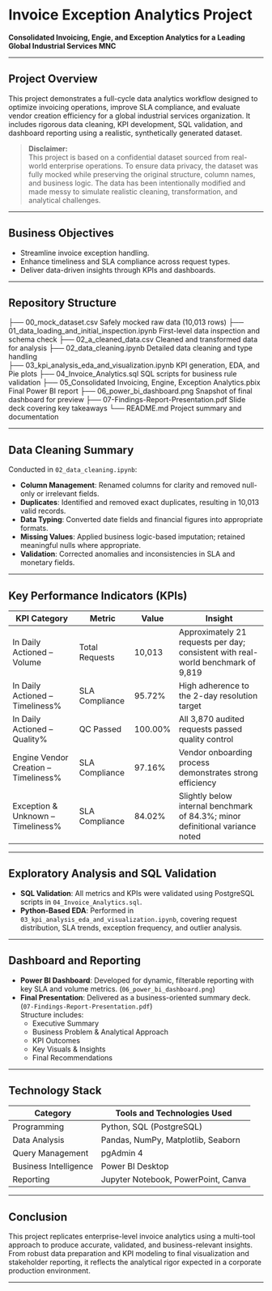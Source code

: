 # Invoice Exception Analytics Project  
**Consolidated Invoicing, Engie, and Exception Analytics for a Leading Global Industrial Services MNC**

---

## Project Overview

This project demonstrates a full-cycle data analytics workflow designed to optimize invoicing operations, improve SLA compliance, and evaluate vendor creation efficiency for a global industrial services organization. It includes rigorous data cleaning, KPI development, SQL validation, and dashboard reporting using a realistic, synthetically generated dataset.

> **Disclaimer:**  
> This project is based on a confidential dataset sourced from real-world enterprise operations. To ensure data privacy, the dataset was fully mocked while preserving the original structure, column names, and business logic. The data has been intentionally modified and made messy to simulate realistic cleaning, transformation, and analytical challenges.

---

## Business Objectives

- Streamline invoice exception handling.
- Enhance timeliness and SLA compliance across request types.
- Deliver data-driven insights through KPIs and dashboards.

---

## Repository Structure

├── 00_mock_dataset.csv                       Safely mocked raw data (10,013 rows)
├── 01_data_loading_and_initial_inspection.ipynb    First-level data inspection and schema check
├── 02_a_cleaned_data.csv                     Cleaned and transformed data for analysis
├── 02_data_cleaning.ipynb                    Detailed data cleaning and type handling          
├── 03_kpi_analysis_eda_and_visualization.ipynb     KPI generation, EDA, and Pie plots
├── 04_Invoice_Analytics.sql                  SQL scripts for business rule validation
├── 05_Consolidated Invoicing, Engine, Exception Analytics.pbix     Final Power BI report
├── 06_power_bi_dashboard.png                 Snapshot of final dashboard for preview
├── 07-Findings-Report-Presentation.pdf       Slide deck covering key takeaways
└── README.md                                 Project summary and documentation


---

## Data Cleaning Summary

Conducted in `02_data_cleaning.ipynb`:

- **Column Management**: Renamed columns for clarity and removed null-only or irrelevant fields.
- **Duplicates**: Identified and removed exact duplicates, resulting in 10,013 valid records.
- **Data Typing**: Converted date fields and financial figures into appropriate formats.
- **Missing Values**: Applied business logic-based imputation; retained meaningful nulls where appropriate.
- **Validation**: Corrected anomalies and inconsistencies in SLA and monetary fields.

---

## Key Performance Indicators (KPIs)

| KPI Category | Metric | Value | Insight |
|--------------|--------|-------|---------|
| In Daily Actioned – Volume | Total Requests | 10,013 | Approximately 21 requests per day; consistent with real-world benchmark of 9,819 |
| In Daily Actioned – Timeliness% | SLA Compliance | 95.72% | High adherence to the 2-day resolution target |
| In Daily Actioned – Quality% | QC Passed | 100.00% | All 3,870 audited requests passed quality control |
| Engine Vendor Creation – Timeliness% | SLA Compliance | 97.16% | Vendor onboarding process demonstrates strong efficiency |
| Exception & Unknown – Timeliness% | SLA Compliance | 84.02% | Slightly below internal benchmark of 84.3%; minor definitional variance noted |

---

## Exploratory Analysis and SQL Validation

- **SQL Validation**: All metrics and KPIs were validated using PostgreSQL scripts in `04_Invoice_Analytics.sql`.
- **Python-Based EDA**: Performed in `03_kpi_analysis_eda_and_visualization.ipynb`, covering request distribution, SLA trends, exception frequency, and outlier analysis.

---

## Dashboard and Reporting

- **Power BI Dashboard**: Developed for dynamic, filterable reporting with key SLA and volume metrics. (`06_power_bi_dashboard.png`)
- **Final Presentation**: Delivered as a business-oriented summary deck. (`07-Findings-Report-Presentation.pdf`)  
  Structure includes:
  - Executive Summary  
  - Business Problem & Analytical Approach  
  - KPI Outcomes  
  - Key Visuals & Insights  
  - Final Recommendations

---

## Technology Stack

| Category           | Tools and Technologies Used           |
|--------------------|----------------------------------------|
| Programming        | Python, SQL (PostgreSQL)               |
| Data Analysis      | Pandas, NumPy, Matplotlib, Seaborn     |
| Query Management   | pgAdmin 4                              |
| Business Intelligence | Power BI Desktop                    |
| Reporting          | Jupyter Notebook, PowerPoint, Canva    |

---

## Conclusion

This project replicates enterprise-level invoice analytics using a multi-tool approach to produce accurate, validated, and business-relevant insights. From robust data preparation and KPI modeling to final visualization and stakeholder reporting, it reflects the analytical rigor expected in a corporate production environment.

---

